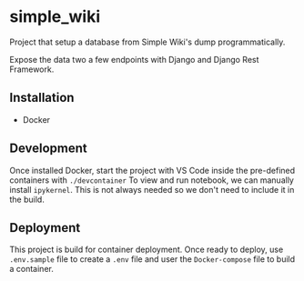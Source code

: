 # simple_wiki

Project that setup a database from Simple Wiki's dump programmatically.

Expose the data two a few endpoints with Django and Django Rest Framework.

## Installation
- Docker

## Development
Once installed Docker, start the project with VS Code inside the pre-defined containers with `./devcontainer`
To view and run notebook, we can manually install `ipykernel`. This is not always needed so we don't need to include it in the build.

## Deployment
This project is build for container deployment.
Once ready to deploy, use `.env.sample` file to create a `.env` file and user the `Docker-compose` file to build a container.
